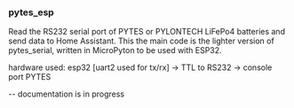 ### pytes_esp
Read the RS232 serial port of PYTES or PYLONTECH LiFePo4 batteries and send data to Home Assistant. 
This the main code is the lighter version of pytes_serial, written in MicroPyton to be used with ESP32.

hardware used:
esp32 [uart2 used for tx/rx] -> TTL to RS232 -> console port PYTES

-- documentation is in progress
